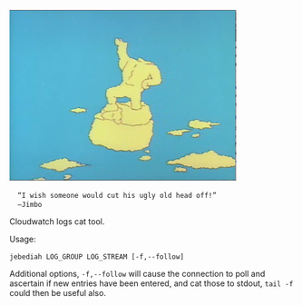 ![statue](images/jepediah.png)
```
  “I wish someone would cut his ugly old head off!”
  ―Jimbo
```

Cloudwatch logs cat tool.

Usage:
```
jebediah LOG_GROUP LOG_STREAM [-f,--follow]
```

Additional options, `-f,--follow` will cause the connection to poll and ascertain if new entries have been entered, and cat those to stdout, `tail -f` could then be useful also.
